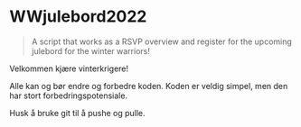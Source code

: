 # WWjulebord2022
> A script that works as a RSVP overview and register for the upcoming julebord for the winter warriors!


Velkommen kjære vinterkrigere!

Alle kan og bør endre og forbedre koden. Koden er veldig simpel,
men den har stort forbedringspotensiale.

Husk å bruke git til å pushe og pulle.
